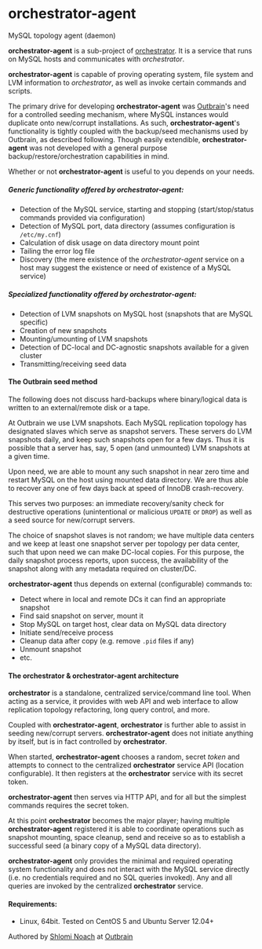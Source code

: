 orchestrator-agent
==================

MySQL topology agent (daemon)

**orchestrator-agent** is a sub-project of [orchestrator](https://github.com/outbrain/orchestrator).
It is a service that runs on MySQL hosts and communicates with *orchestrator*.

**orchestrator-agent** is capable of proving operating system, file system and LVM information to *orchestrator*, as well
as invoke certain commands and scripts.

The primary drive for developing **orchestrator-agent** was [Outbrain](https://github.com/outbrain)'s need for a controlled
seeding mechanism, where MySQL instances would duplicate onto new/corrupt installations. 
As such, **orchestrator-agent**'s functionality is tightly coupled with the backup/seed mechanisms used by Outbrain, 
as described following. Though easily extendible, **orchestrator-agent** was not developed with a general purpose
backup/restore/orchestration capabilities in mind.

Whether or not **orchestrator-agent** is useful to you depends on your needs.

##### Generic functionality offered by **orchestrator-agent**:

- Detection of the MySQL service, starting and stopping (start/stop/status commands provided via configuration)
- Detection of MySQL port, data directory (assumes configuration is `/etc/my.cnf`)
- Calculation of disk usage on data directory mount point
- Tailing the error log file
- Discovery (the mere existence of the *orchestrator-agent* service on a host may suggest the existence or need of existence of a MySQL service)
 
##### Specialized functionality offered by **orchestrator-agent**:

- Detection of LVM snapshots on MySQL host (snapshots that are MySQL specific)
- Creation of new snapshots
- Mounting/umounting of LVM snapshots
- Detection of DC-local and DC-agnostic snapshots available for a given cluster
- Transmitting/receiving seed data

#### The Outbrain seed method

The following does not discuss hard-backups where binary/logical data is written to an external/remote disk or a tape.

At Outbrain we use LVM snapshots. Each MySQL replication topology has designated slaves which serve as snapshot servers.
These servers do LVM snapshots daily, and keep such snapshots open for a few days. Thus it is possible that a server
has, say, 5 open (and unmounted) LVM snapshots at a given time.  

Upon need, we are able to mount any such snapshot in near zero time and restart MySQL on the host using mounted data directory.
We are thus able to recover any one of few days back at speed of InnoDB crash-recovery.

This serves two purposes: an immediate recovery/sanity check for destructive operations (unintentional or malicious `UPDATE` or `DROP`)
as well as a seed source for new/corrupt servers.

The choice of snapshot slaves is not random; we have multiple data centers and we keep at least one snapshot server per topology per data center,
such that upon need we can make DC-local copies. For this purpose, the daily snapshot process reports, upon success, the
availability of the snapshot along with any metadata required on cluster/DC.

**orchestrator-agent** thus depends on external (configurable) commands to:

- Detect where in local and remote DCs it can find an appropriate snapshot
- Find said snapshot on server, mount it
- Stop MySQL on target host, clear data on MySQL data directory
- Initiate send/receive process
- Cleanup data after copy (e.g. remove `.pid` files if any)
- Unmount snapshot
- etc.
  
  
#### The orchestrator & orchestrator-agent architecture

**orchestrator** is a standalone, centralized service/command line tool. When acting as a service, it provides with web API
and web interface to allow replication topology refactoring, long query control, and more.

Coupled with **orchestrator-agent**, **orchestrator** is further able to assist in seeding new/corrupt servers. 
**orchestrator-agent** does not initiate anything by itself, but is in fact controlled by **orchestrator**.

When started, **orchestrator-agent** chooses a random, secret *token* and attempts to connect to the centralized **orchestrator**
service API (location configurable). It then registers at the **orchestrator** service with its secret token. 

**orchestrator-agent** then serves via HTTP API, and for all but the simplest commands requires the secret token.

At this point **orchestrator** becomes the major player; having multiple **orchestrator-agent** registered it is able to
coordinate operations such as snapshot mounting, space cleanup, send and receive so as to establish a successful seed
(a binary copy of a MySQL data directory).
 
**orchestrator-agent** only provides the minimal and required operating system functionality and does not interact
with the MySQL service directly (i.e. no credentials required and no SQL queries invoked). Any and all queries are
invoked by the centralized **orchestrator** service.
  

#### Requirements:

- Linux, 64bit. Tested on CentOS 5 and Ubuntu Server 12.04+


Authored by [Shlomi Noach](https://github.com/shlomi-noach) at [Outbrain](https://github.com/outbrain)



 
